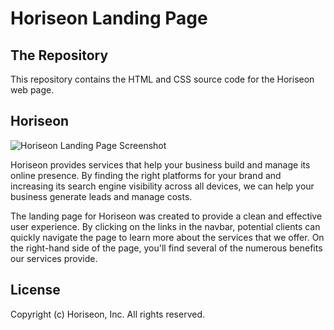 # Horiseon Landing Page

## The Repository

This repository contains the HTML and CSS source code for the Horiseon web page.

## Horiseon

![Horiseon Landing Page Screenshot](landing-page.png)

Horiseon provides services that help your business build and manage its online presence. By finding the right platforms for your brand and increasing its search engine visibility across all devices, we can help your business generate leads and manage costs.

The landing page for Horiseon was created to provide a clean and effective user experience. By clicking on the links in the navbar, potential clients can quickly navigate the page to learn more about the services that we offer. On the right-hand side of the page, you'll find several of the numerous benefits our services provide.

## License

Copyright (c) Horiseon, Inc. All rights reserved.


